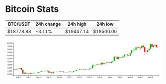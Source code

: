 # Bitcoin Stats

BTC/USDT|24h change|24h high|24h low|
|---|---|---|---|
|$18778.88|-3.11%|$19447.14|$18500.00|

<img src="./chart.svg">
